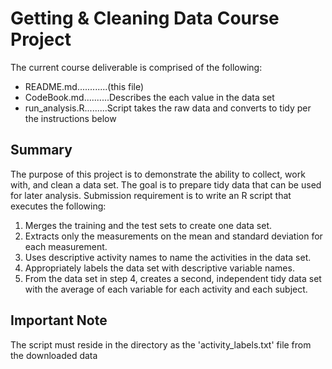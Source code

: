 # Getting & Cleaning Data Course Project

The current course deliverable is comprised of the following:  
  * README.md............(this file)  
  * CodeBook.md..........Describes the each value in the data set
  * run_analysis.R.........Script takes the raw data and converts to tidy per the instructions below  
  
## Summary  
The purpose of this project is to demonstrate the ability to collect, work with, and clean a data set. The goal is to prepare tidy data that can be used for later analysis. Submission requirement is to write an R script that executes the following:  

1. Merges the training and the test sets to create one data set.  
2. Extracts only the measurements on the mean and standard deviation for each measurement.  
3. Uses descriptive activity names to name the activities in the data set.  
4. Appropriately labels the data set with descriptive variable names.  
5. From the data set in step 4, creates a second, independent tidy data set with the average of each variable for each activity and each subject.  

## Important Note  
The script must reside in the directory as the 'activity_labels.txt' file from the downloaded data
